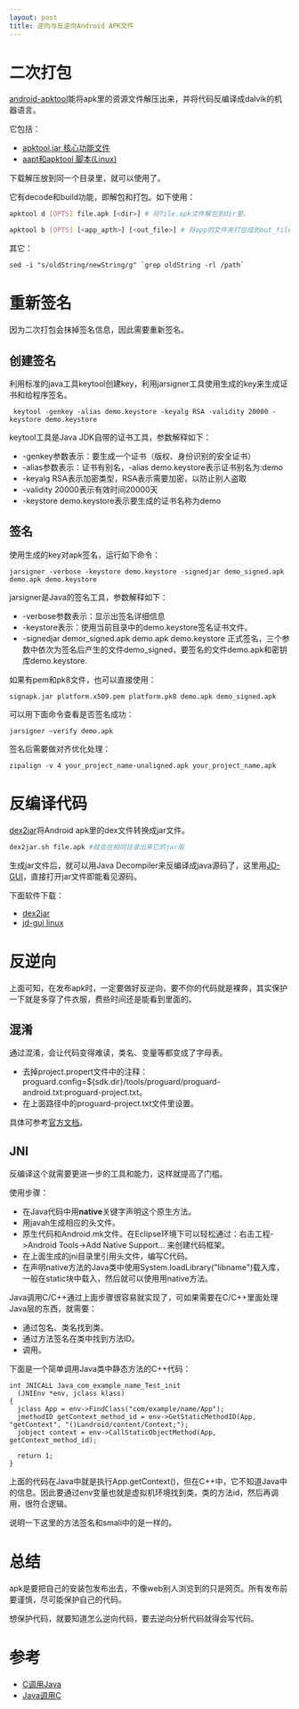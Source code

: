 ```yaml
---
layout: post
title: 逆向与反逆向Android APK文件
---
```


# 二次打包
[android-apktool](https://code.google.com/p/android-apktool/)能将apk里的资源文件解压出来，并将代码反编译成dalvik的机器语言。

它包括：

* [apktool.jar 核心功能文件][1]
* [aapt和apktool 脚本(Linux)][2]

下载解压放到同一个目录里，就可以使用了。

它有decode和build功能，即解包和打包。如下使用：

```bash
apktool d [OPTS] file.apk [<dir>] # 将file.apk文件解包到dir里。

apktool b [OPTS] [<app_apth>] [<out_file>] # 将app的文件夹打包成到out_file。如果app_path空，则默认当前目录；如果out_file空，则<app_path>/dist/<name_of_original.apk>。
```

其它：

```
sed -i "s/oldString/newString/g" `grep oldString -rl /path`
```

# 重新签名
因为二次打包会抹掉签名信息，因此需要重新签名。

## 创建签名
利用标准的java工具keytool创建key，利用jarsigner工具使用生成的key来生成证书和给程序签名。


```
 keytool -genkey -alias demo.keystore -keyalg RSA -validity 20000 -keystore demo.keystore
```

keytool工具是Java JDK自带的证书工具，参数解释如下：

* -genkey参数表示：要生成一个证书（版权、身份识别的安全证书）
* -alias参数表示：证书有别名，-alias demo.keystore表示证书别名为:demo
* -keyalg RSA表示加密类型，RSA表示需要加密，以防止别人盗取
* -validity 20000表示有效时间20000天
* -keystore demo.keystore表示要生成的证书名称为demo

## 签名
使用生成的key对apk签名，运行如下命令：

```
jarsigner -verbose -keystore demo.keystore -signedjar demo_signed.apk demo.apk demo.keystore
```

jarsigner是Java的签名工具，参数解释如下：

* -verbose参数表示：显示出签名详细信息
* -keystore表示：使用当前目录中的demo.keystore签名证书文件。
* -signedjar demor_signed.apk demo.apk demo.keystore 正式签名，三个参数中依次为签名后产生的文件demo_signed，要签名的文件demo.apk和密钥库demo.keystore.

如果有pem和pk8文件，也可以直接使用：

```
signapk.jar platform.x509.pem platform.pk8 demo.apk demo_signed.apk
```

可以用下面命令查看是否签名成功：

```
jarsigner –verify demo.apk
```

签名后需要做对齐优化处理：

```
zipalign -v 4 your_project_name-unaligned.apk your_project_name.apk
```

# 反编译代码
[dex2jar](http://code.google.com/p/dex2jar/)将Android apk里的dex文件转换成jar文件。

```bash
dex2jar.sh file.apk #就会在相同目录出来它的jar版
```

生成jar文件后，就可以用Java Decompiler来反编译成java源码了，这里用[JD-GUI](http://jd.benow.ca/)，直接打开jar文件即能看见源码。

下面软件下载：

* [dex2jar][3]
* [jd-gui linux][4]

# 反逆向
上面可知，在发布apk时，一定要做好反逆向，要不你的代码就是裸奔，其实保护一下就是多穿了件衣服，费些时间还是能看到里面的。

## 混淆
通过混淆，会让代码变得难读，类名、变量等都变成了字母表。

* 去掉project.propert文件中的注释：proguard.config=${sdk.dir}/tools/proguard/proguard-android.txt:proguard-project.txt。
* 在上面路径中的proguard-project.txt文件里设置。

具体可参考[官方文档](http://developer.android.com/tools/help/proguard.html)。

## JNI
反编译这个就需要更进一步的工具和能力，这样就提高了门槛。

使用步骤：

* 在Java代码中用**native**关键字声明这个原生方法。
* 用javah生成相应的头文件。
* 原生代码和Android.mk文件。在Eclipse环境下可以轻松通过：右击工程->Android Tools->Add Native Support... 来创建代码框架。
* 在上面生成的jni目录里引用头文件，编写C代码。
* 在声明native方法的Java类中使用System.loadLibrary("libname")载入库，一般在static块中载入，然后就可以使用用native方法。

Java调用C/C++通过上面步骤很容易就实现了，可如果需要在C/C++里面处理Java层的东西，就需要：

* 通过包名、类名找到类。
* 通过方法签名在类中找到方法ID。
* 调用。

下面是一个简单调用Java类中静态方法的C++代码：

```
int JNICALL Java_com_example_name_Test_init
  (JNIEnv *env, jclass klass)
{
  jclass App = env->FindClass("com/example/name/App");
  jmethodID getContext_method_id = env->GetStaticMethodID(App, "getContext", "()Landroid/content/Context;");
  jobject context = env->CallStaticObjectMethod(App, getContext_method_id);

  return 1;
}
```

上面的代码在Java中就是执行App.getContext()，但在C++中，它不知道Java中的信息。因此要通过env变量也就是虚拟机环境找到类，类的方法id，然后再调用，很符合逻辑。

说明一下这里的方法签名和smali中的是一样的。

# 总结
apk是要把自己的安装包发布出去，不像web别人浏览到的只是网页。所有发布前要谨慎，尽可能保护自己的代码。

想保护代码，就要知道怎么逆向代码，要去逆向分析代码就得会写代码。

# 参考
* [C调用Java](http://www.cnblogs.com/luxiaofeng54/archive/2011/08/17/2142000.html)
* [Java调用C](http://www.cnblogs.com/luxiaofeng54/archive/2011/08/15/2139934.html)

[1]: /file/apktool1.5.2.tar.bz2 "apktool"
[2]: /file/apktool-install-linux-r05-ibot.tar.bz2 "apktool script"
[3]: /file/dex2jar-0.0.9.15.zip "dex2jar"
[4]: /file/jd-gui-0.3.5.linux.i686.tar.gz "jd-gui"
